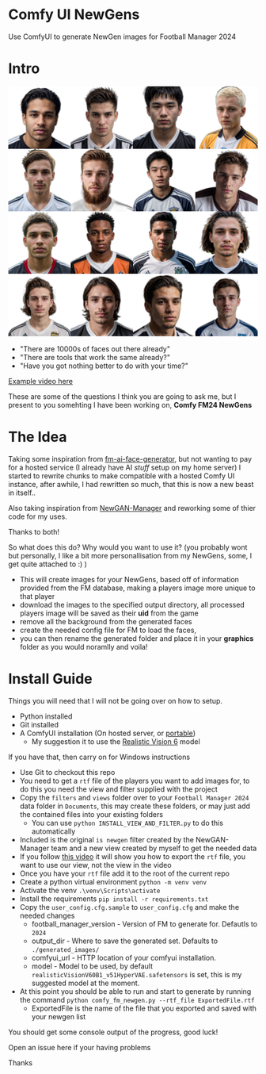 
# Comfy UI NewGens

Use ComfyUI to generate NewGen images for Football Manager 2024

# Intro

![enter image description here](https://raw.githubusercontent.com/karl0ss/comfy_fm24_newgens/refs/heads/main/photo-collage.png)

- "There are 10000s of faces out there already"
- "There are tools that work the same already?"
- "Have you got nothing better to do with your time?"

[Example video here](https://www.youtube.com/watch?v=mcGj3_nbV0A)

  

These are some of the questions I think you are going to ask me, but I present to you somehting I have been working on, **Comfy FM24 NewGens**

# The Idea

Taking some inspiration from [fm-ai-face-generator](https://github.com/emilmirzayev/fm-ai-face-generator), but not wanting to pay for a hosted service (I already have AI _stuff_ setup on my home server) I started to rewrite chunks to make compatible with a hosted Comfy UI instance, after awhile, I had rewritten so much, that this is now a new beast in itself..

  

Also taking inspiration from [NewGAN-Manager](https://github.com/franl08/NewGAN-Manager) and reworking some of thier code for my uses.

  

Thanks to both!

  

So what does this do? Why would you want to use it? (you probably wont but personally, I like a bit more personallisation from my NewGens, some, I get quite attached to :) )

  

- This will create images for your NewGens, based off of information provided from the FM database, making a players image more unique to that player
- download the images to the specified output directory, all processed players image will be saved as their **uid** from the game
- remove all the background from the generated faces
- create the needed config file for FM to load the faces,
- you can then rename the generated folder and place it in your **graphics** folder as you would noramlly and voila!

  

# Install Guide

  
Things you will need that I will not be going over on how to setup.

 - Python installed
 - Git installed
 - A ComfyUI installation (On hosted server, or [portable](https://github.com/YanWenKun/ComfyUI-Windows-Portable))
	 - My suggestion it to use the [Realistic Vision 6](https://civitai.com/models/4201/realistic-vision-v60-b1) model

If you have that, then carry on for Windows instructions 
 - Use Git to checkout this repo
 - You need to get a `rtf` file of the players you want to add images for, to do this you need the view and filter supplied with the project
 - Copy the `filters` and `views` folder over to your `Football Manager 2024` data folder in `Documents`, this may create these folders, or may just add the contained files into your existing folders
	 - You can use `python INSTALL_VIEW_AND_FILTER.py` to do this automatically 
 - Included is the original `is newgen` filter created by the NewGAN-Manager team and a new view created by myself to get the needed data
 - If you follow [this video](https://youtu.be/pmdIkhfmY6w?t=564) it will show you how to export the `rtf` file, you want to use our view, not the view in the video
 - Once you have your `rtf` file add it to the root of the current repo
 - Create a python virtual environment `python -m venv venv`
 - Activate the venv `.\venv\Scripts\activate`
 - Install the requirements `pip install -r requirements.txt`
 - Copy the `user_config.cfg.sample` to `user_config.cfg` and make the needed changes
	 - football_manager_version - Version of FM to generate for. Defautls to `2024`
	 - output_dir - Where to save the generated set. Defaults to `./generated_images/`
	 - comfyui_url - HTTP location of your comfyui installation. 
	 - model - Model to be used, by default `realisticVisionV60B1_v51HyperVAE.safetensors` is set, this is my suggested model at the moment.
- At this point you should be able to run and start to generate by running the command `python comfy_fm_newgen.py --rtf_file ExportedFile.rtf`
	- ExportedFile is the name of the file that you exported and saved with your newgen list


You should get some console output of the progress, good luck!

Open an issue here if your having problems

Thanks
